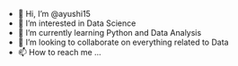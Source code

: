 - 👋 Hi, I’m @ayushi15
- 👀 I’m interested in Data Science
- 🌱 I’m currently learning Python and Data Analysis
- 💞️ I’m looking to collaborate on everything related to Data
- 📫 How to reach me ...

<!---
ayushi15/ayushi15 is a ✨ special ✨ repository because its `README.md` (this file) appears on your GitHub profile.
You can click the Preview link to take a look at your changes.
--->
